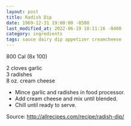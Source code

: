 ```yaml
---
layout: post
title: Radish Dip
date: 1969-12-31 19:00:00 -0500
last_modified_at: 2022-06-19 10:11:16 -0400
category: ingredients
tags: sauce dairy dip appetizer creamcheese
---
```

800 Cal (8x 100)

2 cloves garlic  
3 radishes  
8 oz. cream cheese  

* Mince garlic and radishes in food processor.
* Add cream cheese and mix until blended.
* Chill until ready to serve.

Source: <http://allrecipes.com/recipe/radish-dip/>
